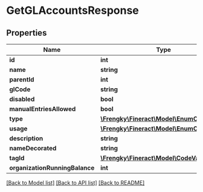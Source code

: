 # GetGLAccountsResponse

## Properties
Name | Type | Description | Notes
------------ | ------------- | ------------- | -------------
**id** | **int** |  | [optional] 
**name** | **string** |  | [optional] 
**parentId** | **int** |  | [optional] 
**glCode** | **string** |  | [optional] 
**disabled** | **bool** |  | [optional] 
**manualEntriesAllowed** | **bool** |  | [optional] 
**type** | [**\Frengky\Fineract\Model\EnumOptionData**](EnumOptionData.md) |  | [optional] 
**usage** | [**\Frengky\Fineract\Model\EnumOptionData**](EnumOptionData.md) |  | [optional] 
**description** | **string** |  | [optional] 
**nameDecorated** | **string** |  | [optional] 
**tagId** | [**\Frengky\Fineract\Model\CodeValueData**](CodeValueData.md) |  | [optional] 
**organizationRunningBalance** | **int** |  | [optional] 

[[Back to Model list]](../../README.md#documentation-for-models) [[Back to API list]](../../README.md#documentation-for-api-endpoints) [[Back to README]](../../README.md)

